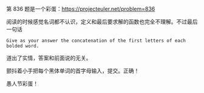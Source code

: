 第 836 题是一个彩蛋：https://projecteuler.net/problem=836

阅读的时候感觉名词都不认识，定义和最后要求解的函数也完全不理解。不过最后一句话
```
Give as your answer the concatenation of the first letters of each bolded word.
```
道出了实情，答案和前面说的无关。

颤抖着小手把每个黑体单词的首字母输入，提交。正确！

愚人节彩蛋！
